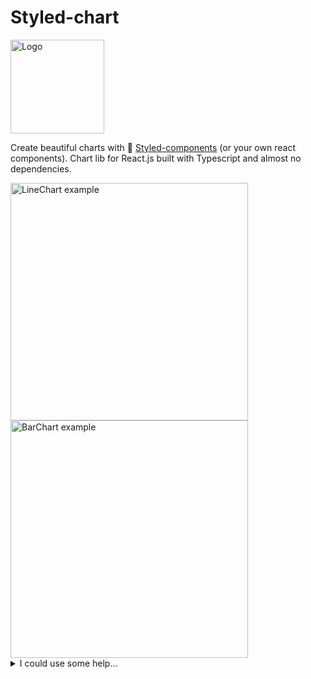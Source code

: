 # Styled-chart


 <img src="https://i.ibb.co/4JLjXHF/2021-03-26-23-46-52.png" width="150" title="Logo">


Create beautiful charts with 💅 [Styled-components](https://styled-components.com/) (or your own react components). Chart lib for React.js built with Typescript and almost no dependencies.

<div>
  <img src="https://i.ibb.co/kg8WjBX/2021-03-26-23-47-10.png" width="380" title="LineChart example">
  <img src="https://i.ibb.co/M2hFgXD/2021-03-26-23-47-19.png" width="380" alt="BarChart example">
</div>


<details>
<summary>I could use some help...</summary>
<p>

```javascript
public class Order
{
    public int OrderId { get; set; }
    public int CustomerId { get; set; }

    public List<int> Products { get; set; }
}
\```

</p>
</details>  

## Installation
```bash
npm intsall styled-chart --save
```

There are two basic charts which you can customize: BarChart and LineChart

## BarChart basic example

<img src="https://i.ibb.co/ykPStTb/2021-03-27-0-32-30.png" width="380" title="Basic BarChart">

```bash
import * as React from 'react'
import styled from 'styled-components'
import {
  BarChart,
  BarGroup,
} from 'styled-chart'

const StyledBarChart = () => {
  const ProPlanBar = styled(BarGroup)`
    background: DarkKhaki;
  `

  const BasicPlanBar = styled(BarGroup)`
    background: Khaki;
  `

  return (
    <BarChart
      tooltip={{
        isVisible: true,
      }}
      yAxis={{
        ticksNum: 5,
      }}
      xAxis={{
        key: 'date',
      }}
      config={{
        basicPlan: {
          label: 'Basic plan',
          component: <BasicPlanBar />,
        },
        proPlan: {
          label: 'Pro plan',
          component: <ProPlanBar />
        },
      }}
      data={[
        {
          date: '19/08',
          basicPlan: 1,
          proPlan:   4,
        },
        {
          date: '20/08',
          basicPlan: 1,
          proPlan: 4,
        },
      ]}
    />
  )
}

export default StyledBarChart
```


## Stacked BarChart basic example

<img src="https://i.ibb.co/Kxt7TjF/2021-03-26-23-57-01.png" width="380" title="Basic BarChart">

```bash
import * as React from 'react'
import styled from 'styled-components'
import {
  BarChart,
  Bar,
  BarGroup,
} from 'styled-chart'

const StyledStackedBarChart = () => {
  const MyBarGroup = styled(BarGroup)`
    margin: 0 2px;
  `

  const ProPlanBar = styled(Bar)`
    background: DarkKhaki;
  `

  const BasicPlanBar = styled(Bar)`
    background: Khaki;
  `

  return (
    <BarChart
      tooltip={{
        isVisible: true,
      }}
      yAxis={{
        ticksNum: 5,
      }}
      xAxis={{
        key: 'date',
      }}
      config={{
        conversion: {
          label: 'Conversion',
          isParent: true,
          component: <MyBarGroup />,
        },
        basicPlan: {
          label: 'Basic plan',
          component: <BasicPlanBar />,
        },
        proPlan: {
          label: 'Pro plan',
          component: <ProPlanBar />
        },
      }}
      data={[
        {
          date: '19/08',
          conversion: 22,
          basicPlan: 1,
          proPlan:   4,
        },
        {
          date: '20/08',
          conversion: 11,
          basicPlan: 1,
          proPlan: 4,
        },
      ]}
    />
  )
}

export default StyledStackedBarChart
```

## LineChart basic example 

<img src="https://i.ibb.co/YtLwV7w/2021-03-27-0-00-40.png" width="380" title="Basic LineChart">

```bash
import * as React from 'react'
import styled from 'styled-components'
import {
  LineChart,
  Path,
} from 'styled-chart'

const StyledLineChart = () => {
  const ConversionPath = styled(Path)`
    stroke: DarkKhaki;
  `

  const ProPath = styled(Path)`
    stroke: Khaki;
    fill: Khaki;
  `

  const BasicPath = styled(Path)`
    stroke: LemonChiffon;
    fill: LemonChiffon;
  `

  return (
    <LineChart
      tooltip={{
        isVisible: true,
      }}
      yAxis={{
        ticksNum: 5,
      }}
      xAxis={{
        key: 'date',
      }}
      config={{
        conversion: {
          label: 'Conversion',
          component: <ConversionPath />,
        },
        basicPlan: {
          label: 'Basic plan',
          isFilled: true,
          component: <BasicPath />,
        },
        proPlan: {
          label: 'Pro plan',
          isFilled: true,
          component: <ProPath />
        },
      }}
      data={[
        {
          date: '19/08',
          conversion: 5,
          basicPlan: 3,
          proPlan: 1,
        },
        {
          date: '20/08',
          conversion: 7,
          basicPlan: 2,
          proPlan: 3,
        },
        {
          date: '20/08',
          conversion: 11,
          basicPlan: 3,
          proPlan: 1,
        },
      ]}
    />
  )
}

export default StyledLineChart
```

## Configuration

There are five entities you can configue any LineChart or BarChart with:
```bash
data # an array of { key: value }
config # visual representaion of the data keys
xAxis # specs for the horizontal line
yAxis # specs for the verticl line 
tooltip # specs for the tooltip 🤷

```

### data
```bash
{
  [key: string]: number | React.ReactComponent
}
```

Example
```bash
[
  {
    date: '15.08',
    proPlan: 7,
    basicPlan: 15,
    conversion: 22,
  },
  {
    date: '16.08',
    proPlan: 19,
    basicPlan: 12,
    conversion: 20,
  },
]
```

#### Notes:
- The order of the values effects on the relationship between paths/bars

LineChart: proPlan is in front of the basicPlan
BarChart: proPlan is before or below (in the stacked version of BarChart) proPlan
```bash
{
  basicPlan: 15,
  proPlan: 14,
}
```

- For some specific cases you can pass a component to style it

```bash
{
  basicPlan: {
    value: 90, # is equivalent of basicPlan: 90
    component: () => getSpecialBasicPlan(90), # So you can explicitly return anything instead of the default bar/path or the one which is specified by you in the config
  },
}
```

### config

Example (BarChart)
```bash
config={{
  conversion: {
    # string
    # required
    # a label which is used in the tooltip inside <TooltipLabel>
    label: 'Conversion',
    # ReactChild, required
    # a component for your bar
    # hint: you can style <Bar/> from the lib
    component: <MyConvertionBarGrop />,
    # boolean, optional
    # indicates that the other bars will be wrapped into this one
    # so you'll get stacked bar chart
    # one one isParent can be recognized
    # hint: you can style <BarGroup/> from the lib
    isParent: true, 
  },
  basicPlan: {
    label: 'Basic plan',
    # hint: for the !isFlag bar you can style <Bar/> from the lib
    component: <MyBasicPlanBar />,
  },
  proPlan: {
    label: 'Pro plan',
    component: <MyProPlanBar />,
  },
}}
```

Example (LineChart)
```bash
config={{
  conversion: {
    # string
    # required
    # a label which is used in the tooltip
    label: 'Conversion',
    # ReactChild, required
    # a component for your path, must be path tag e.g. styled.path or <path />
    # hint: you can style <Path/> from the lib
    component: <MyConvertionPath />,
    # boolean, optional
    # indicates that the <MyConvertionPath/> path is planned to be filled
    isFilled: true,
  },
  basicPlan: {
    label: 'Basic plan',
    component: <MyBasicPlanPath />,
  },
  proPlan: {
    label: 'Pro plan',
    component: <MyProPlanPath />,
  },
}}
```

If you plan to show more bars than the data.length, you can specify a component for the empty values. This empty bar should have the same width as all the other bars.

```bash
empty: {
  label: 'Empty',
  component: <MyEmptyBar />
},
```

### xAxis

```bash
xAxis={{
  # string
  # required
  # a key from the data items you want to use for the xAxis values, e.g. 'date'
  key, 
  # number, optional
  # default is 1
  # 1 means you show every xTick  e.g. | Sun | Mon | Tue | , 2 - every second | Sun | | Tue|
  step,
  # number, optional
  # default is data.length
  # explicitly sets the number of items to cut or extend the data to a particular amount
  ticksNum,
  # ReactChild, optional
  # default is <XAxisBarWrapper/> or <XAxisLineWrapper/>
  # a component for the xAxis section
  # hint: you can style <XAxisBarWrapper/> or <XAxisLineWrapper/> (for the LineChart) from the lib
  sectionComponent: <MyXAxisWrapper />,
  # ReactChild, optional
  # default is <XAxisItem/>
  # a component for the xAxis section item
  # hint: you can style <XAxisItem/> from the lib
  component: <MyXAxisItem />
}}
```


### yAxis

```bash
yAxis={{
  # number, optional
  # default is a max of all data values 
  maxValue: 100,
  # number, optional
  # default is 0
  minValue: 0,
  # number, optional
  # default is 3
  # a number a ticks you want to be shown in the yAxis
  ticksNum: config.yAxisTicksNum,
  # ReactChild, optional
  # default is <YAxisBarWrapper/> or <YAxisLineWrapper/>
  # a component for the yAxis section
  # hint: you can style <YAxisWrapper> from the lib
  sectionComponent: <MyYAxisWrapper />,
  # ReactChild, optional
  # default is <YAxisItem/>
  # a component for the yAxis section item
  # hint: you can style <YAxisItem/> from the lib
  component: <MyYAxisItem />
}}
```

### tooltip
```bash
tooltip={{
  # boolean, optional
  # indicates that you basically want a tooltip to be visible
  isVisible: true,
  # ReactChild, optional
  # default is <TooltipWrapper/>
  # a component for the tooltip
  # hint: you can also style
  # <TooltipListItem/>
  # <TooltipList/>
  # <TooltipValue/>
  # <TooltipLabel/>
  # <TooltipXAxisValue/>
  # <HintPoint />
  # as a children of your const MyTooltipWrapper = styled(TooltipWrapper)
  component: <MyTooltipWrapper />,
  # object, optional
  hints: {
    # ReactChild, optional
    # a component for the hint circle (used in the tooltip and in the LineChart paths)
    # default for the path values highlighters <HintPoint />
    # hint: you can style <HintPoint/> from the lib 
    basicPlan: <MyBasicHint/>,
    proPlan: <MyProHint/>,
    conversion: <MyConversionHint/>,
  }
}}
```

### Components you can import and style
```bash

ChartWrapper - a wrapper for any chart (you can style it in cascade of you compoent)
#const MyWrapper = style.section`
#  ${ChartWrapper} {
#    background: black;
#  }
#`
#...
#<MyWrapper>
#  <LineChart/>...
#</MyWrapper>

BarChart # chart built with bars
LineChart # chart built with paths
Bar # default for the bar 
BarGroup # default for the Bar with isParent flag
EmptyBar # default for empty values (in case you provided ticksNum in the xAxis > data.length)
XAxisItem # default for the xAxis component
XAxisBarWrapper # default for the xAxis sectionComponent of the BarChart
YAxisItem # default for the yAxis component
XAxisLineWrapper # default for the yAxis sectionComponent of the BarChart
TooltipWrapper # dafault for the tooltip compoent
# TooltipList
# TooltipListItem
# TooltipValue
# TooltipLabel
# TooltipXAxisValue
# are nested
HintPoint # default for the circle hins in tooltip and LineChart paths highlighters 
```

### Adjusted BarChart example

<img src="https://i.ibb.co/vLQbCD8/2021-03-27-0-05-38.png" width="380" title="Adjusted BarChart">

```bash
import * as React  from 'react'
import styled from 'styled-components'
import {
  BarChart,
  Bar,
  BarGroup,
  TooltipWrapper,
  EmptyBar,
  ChartWrapper,
  XAxisItem,
  XAxisBarWrapper,
  YAxisWrapper,
  YAxisItem,
} from 'styled-chart'

const StyledBarChart = () => {
  const MyWrapper = styled.section`
    ${ChartWrapper} {
      height: 270px;
    }
  `

  const MyXAxisItem = styled(XAxisItem)`
    text-align: center;
    padding: 10px;
    font-size: 14px;
    color: black;
    font-weight: bold;
  `

  const MyXAxisBarWrapper = styled(XAxisBarWrapper)`
    border-top: 2px solid gray;
  `

  const StarredItemText = styled.span`
    font-size: 14px;
    font-weight: 700;
  `

  const StarredItemEmoji = styled.span`
    font-size: 24px;
  `

  const StarredItem = styled.div`
    display: flex;
    flex-direction: column;
    align-items: center;
    width: 100%;
    height: 100%;
    position: absolute;
    box-sizing: border-box;
    padding: 16px 0;
    background: linear-gradient(180deg, rgba(255, 255, 255, 0) 0%, rgb(248, 182, 195) 100%);
    text-align: center;
    font-size: 12px;
    border-radius: 5px;
  `

  const MyYAxisWrapper = styled(YAxisWrapper)`
    width: 40px;
    padding: 0 8px;
    text-align: right;
    border-right: 2px solid gray;
  `

  const MyYAxisItem = styled(YAxisItem)`
    font-weight: bold;
  `

  const MyTooltipWrapper = styled(TooltipWrapper)`
    background: OldLace;
    color: black; 
  `

  const MyBarGroup = styled(BarGroup)`
    position: relative;
    transition: 0.2s all linear;
    margin: 0 2px;
    border-radius: 8px 8px 0 0;
    overflow: hidden;
  `

  const ProPlanBar = styled(Bar)`
    border-top: 2px solid white;
    background: Plum;
  `

  const MyEmptyBar = styled(EmptyBar)`
    margin: 0 2px;
    background: WhiteSmoke;
  `

  const BasicPlanBar = styled(Bar)`
    background: Pink;
  `

  const SpecialPlanBar = styled(BasicPlanBar)`
    align-items: center;
    justify-content: center;
    color: black;
    font-size:24px;
  `

  const getSpecialBasicPlan = (number: number) => 
    <SpecialPlanBar>
      <StarredItemText>{number}</StarredItemText>
    </SpecialPlanBar>

  const getConversionList = (number: number, children?: any) => {
    return (
      <MyBarGroup>
        <StarredItem>
          <StarredItemEmoji>🌟</StarredItemEmoji>
          <StarredItemText>{number}</StarredItemText>
        </StarredItem>
        {children}
      </MyBarGroup>
    )
  }

  return (
    <MyWrapper>
      <BarChart
        tooltip={{
          isVisible: true,
          component: <MyTooltipWrapper />,
        }}
        yAxis={{
          maxValue: 100,
          ticksNum: 5,
          sectionComponent: <MyYAxisWrapper />,
          component: <MyYAxisItem />
        }}
        xAxis={{
          key: 'date',
          step: 2,
          sectionComponent: <MyXAxisBarWrapper />,
          component: <MyXAxisItem />,
          ticksNum: 7,
        }}
        config={{
          conversion: {
            label: 'Conversion',
            isParent: true,
            component: <MyBarGroup />,
          },
          basicPlan: {
            label: 'Basic plan',
            component: <BasicPlanBar />,
          },
          proPlan: {
            label: 'Pro plan',
            component: <ProPlanBar />
          },
          empty: {
            label: 'Empty',
            component: <MyEmptyBar />
          },
        }}
        data={[
          {
            date: '19/08',
            conversion: 22,
            basicPlan: 1,
            proPlan:   4,
          },
          {
            date: '20/08',
            conversion: 11,
            basicPlan: 1,
            proPlan: 4,
          },
          {
            date: '21/08',
            conversion: 64,
            basicPlan: {
              value: 90,
              component: () => getSpecialBasicPlan(90),
            },
            proPlan: 4,
          },
          {
            date: '22/08',
            conversion: {
              value: 95,
              component: (children) => getConversionList(95, children),
            },
            basicPlan: 23,
            proPlan: 13,
          },
        ]}
      />
    </MyWrapper>
  )
}

export default StyledBarChart
```

### Adjusted LineChart example

<img src="https://i.ibb.co/LC1tv93/2021-03-27-0-24-22.png" width="380" title="Adjusted BarChart">

```bash
import * as React  from 'react'
import styled from 'styled-components'

import {
  LineChart,
  Path,
  TooltipWrapper,
  TooltipLabel,
  XAxisLineWrapper,
  XAxisItem,
  YAxisItem,
  HintPoint,
  YAxisWrapper,
} from 'styled-chart'

const StyledLineChart = () => {

  const MyTooltip = styled(TooltipWrapper)`
    background: Black;
  
    ${TooltipLabel} {
      font-style: italic;
    }
  `

  const MyXAxisItem = styled(XAxisItem)`
    text-align: center;
    padding: 10px;
    font-size: 14px;
    font-weight: bold;
  `

  const MyXAxisLineWrapper = styled(XAxisLineWrapper)`
    border-top: 2px solid gray;
  `

  const StarredItemText = styled.span`
    font-size: 14px;
    font-weight: 700;
  `

  const StarredLineItem = styled.div`
    display: flex;
    flex-direction: column;
    align-items: flex-start;
    text-align: center;
    border-left: 2px solid HotPink;
    margin-left: -1px;
    font-size: 12px;
    border-radius: 0;
    box-sizing: border-box;
    padding: 32px 0;
    width: 100%;
    transform: translateX(50%);
    height: 100%;

    ${StarredItemText} {
      padding: 4px;
      font-size: 11px;
      background: HotPink;
      text-align: left;
      transform: translateX(-100%);
      width: 40px;
    }
  `

  const MyPointer = styled(HintPoint)<{color: string}>`
    ${({ color }) => `
      background: ${color};
    `}
  `

  const MyYAxisWrapper = styled(YAxisWrapper)`
    width: 40px;
    padding: 0 8px;
    text-align: right;
    border-right: 2px solid Gray;
  `

  const MyYAxisItem = styled(YAxisItem)`
    font-weight: bold;
  `

  const ConversionPath = styled(Path)`
    stroke: HotPink;
  `

  const ProPath = styled(Path)`
    stroke: MediumTurquoise;
    fill: MediumTurquoise;
  `

  const BasicPath = styled(Path)`
    stroke: PaleTurquoise;
    fill: PaleTurquoise;
  `
  
  const getConversionLineList = (number: number, children?: any) => {
    return (
      <StarredLineItem>
        <StarredItemText>New record!</StarredItemText>
      </StarredLineItem>
    )
  }

  return (
    <LineChart
      tooltip={{
        isVisible: true,
        component: <MyTooltip/>,
        hints: {
          basicPlan: <MyPointer color="PaleTurquoise"/>,
          proPlan: <MyPointer color="MediumTurquoise"/>,
          conversion: <MyPointer color="HotPink"/>,
        }
      }}
      yAxis={{
        maxValue: 100,
        minValue: 0,
        ticksNum: 5,
        sectionComponent: <MyYAxisWrapper />,
        component: <MyYAxisItem />
      }}
      xAxis={{
        key: 'day',
        step: 1,
        component: <MyXAxisItem />,
        sectionComponent: <MyXAxisLineWrapper />,
      }}
      config={{
        conversion: {
          label: 'Conversion',
          component: <ConversionPath />,
          isFilled: false,
        },
        basicPlan: {
          label: 'Basic plan',
          isFilled: true,
          component: <BasicPath />,
        },
        proPlan: {
          label: 'Pro plan',
          isFilled: true,
          component: <ProPath />,
        },
      }}
      data={[
        {
          date: '19/08',
          day: 'Sun',
          basicPlan: 1,
          proPlan:   4,
          conversion: 22,
        
        },
        {
          date: '20/08',
          day: 'Mon',
          conversion: 11,
          basicPlan: 1,
          proPlan: 4,
        },
        {
          date: '21/08',
          day: 'Tue',
          conversion: 15,
          basicPlan: 24,
          proPlan: 14,
        },
        {
          date: '22/08',
          day: 'Wed',
          conversion: 12,
          basicPlan: 27,
          proPlan: 11,
        },
        {
          date: '23/08',
          day: 'Thu',
          conversion: 24,
          basicPlan: 29,
          proPlan: 8,
        },
        {
          date: '24/08',
          day: 'Fri',
          conversion: 64,
          basicPlan: 90,
          proPlan: 4,
        },
        {
          date: '25/08',
          day: 'Sat',
          conversion: 45,
          basicPlan: 3,
          proPlan: 1,
        },
        {
          date: '26/08',
          day: 'Sun',
          conversion: {
            value: 95,
            component: (children) => getConversionLineList(95, children),
          },
          proPlan: 13,
          basicPlan: 23,
        },
        {
          date: '27/08',
          day: 'Mon',
          conversion: 83,
          proPlan: 13,
          basicPlan: 33,
        },
      ]}
    />
  )
}

export default StyledLineChart
```
